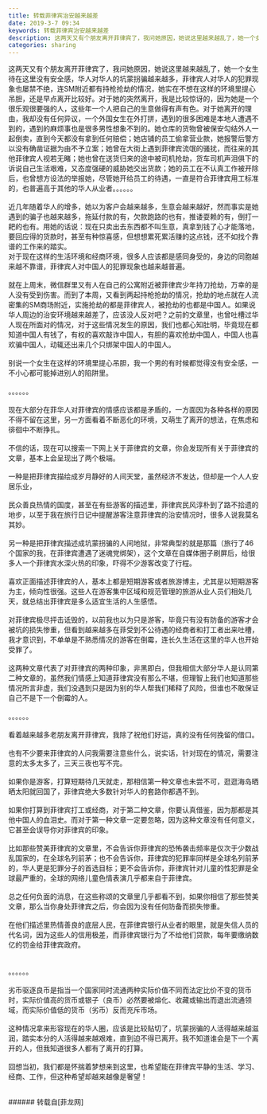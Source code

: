 ```yaml
---
title: 转载菲律宾治安越来越差
date: 2019-3-7 09:34
keywords: 转载菲律宾治安越来越差
description: 这两天又有个朋友离开菲律宾了，我问她原因，她说这里越来越乱了，她一个女生待在这里没有安全感，华人对华人的坑蒙拐骗越来越多，菲律宾人对华人的犯罪现象也屡禁不绝，连SM附近都有持枪抢劫的情况，她实在不想在这样的环境里提心吊胆，还是早点离开比较好。对于她的突然离开，我是比较惊讶的，因为她是一个很乐观很要强的人，这些年一个人把自己的生意做得有声有色。对于她离开的理由，我却没有任何异议，一个外国女生在外打拼，遇到的很多困难是本地人遭遇不到的，遇到的麻烦事也是很多男性想象不到的。她仓库的货物曾被保安勾结外人一起倒卖，直到今天都没有拿到任何赔偿；她店铺的员工偷拿营业款，她报警后警方以没有确凿证据为由不予立案；她曾在大街上遇到菲律宾流氓的骚扰，而往来的其他菲律宾人视若无睹；她也曾在送货归来的途中被司机抢劫，货车司机声泪俱下的诉说自己生活艰难，又态度强硬的威胁她交出货款；她的员工在不认真工作被开除后，也曾想方设法的举报她，尽管她开给员工的待遇，一直是符合菲律宾用工标准的，也普遍高于其他的华人从业者。。。。。。近几年随着华人的增多，她以为客户会越来越多，生意会越来越好，然而事实是她遇到的骗子也越来越多，拖延付款的有，欠款跑路的也有，推诿耍赖的有，倒打一耙的也有。用她的话说：现在只卖出去东西都不叫生意，真拿到钱了心才能落地，要回应得的货款时，甚至有种惊喜感，但想想累死累活赚的这点钱，还不如找个靠谱的工作来的踏实。对于现在这样的生活环境和经商环境，很多人应该都是感同身受的，身边的同胞越来越不靠谱，菲律宾人对中国人的犯罪现象也越来越普遍。就在上周末，微信群里又有人在自己的公寓附近被菲律宾少年持刀抢劫，万幸的是人没有受到伤害。而到了本周，又看到两起持枪抢劫的情况，抢劫的地点就在人流密集的SM商场附近，实施抢劫的都是菲律宾人，被抢劫的也都是中国人。如果说华人周边的治安环境越来越差了，应该没人反对吧？之前的文章里，也曾吐槽过华人现在所面对的情况，对于这些情况发生的原因，我们也都心知肚明，毕竟现在都知道中国人有钱了，有权的喜欢敲诈中国人，有胆的喜欢抢劫中国人，中国人也喜欢骗中国人，动辄还出来几个只绑架中国人的中国人。别说一个女生在这样的环境里提心吊胆，我一个男的有时候都觉得没有安全感，一不小心都可能掉进别人的陷阱里。。。。。。。现在大部分在菲华人对菲律宾的情感应该都是矛盾的，一方面因为各种各样的原因不得不留在这里，另一方面看着不断恶化的环境，又萌生了离开的想法，在焦虑和徘徊中不断挣扎。不信的话，现在可以搜索一下网上关于菲律宾的文章，你会发现所有关于菲律宾的文章，基本上会呈现出了两个极端。一种是把菲律宾描绘成岁月静好的人间天堂，虽然经济不发达，但却是一个人人安居乐业，民众善良热情的国度，甚至在有些游客的描述里，菲律宾民风淳朴到了路不拾遗的地步，以至于我在旅行日记中提醒游客注意菲律宾的治安情况时，很多人说我莫名其妙。另一种是把菲律宾描述成坑蒙拐骗的人间地狱，非常典型的就是那篇（旅行了46个国家的我，在菲律宾遭遇了迷魂党绑架），这个文章在自媒体圈子刷屏后，给很多人一个菲律宾水深火热的印象，吓得不少游客改变了行程。喜欢正面描述菲律宾的人，基本上都是短期游客或者旅游博主，尤其是以短期游客为主，倾向性很强。这些人在游客集中区域和规范管理的旅游从业人员们相处几天，就总结出菲律宾是多么适宜生活的人生感悟。对菲律宾极尽抨击诋毁的，以前我也以为只是游客，毕竟只有没有防备的游客才会被坑的损失惨重，但看到越来越多在菲受到不公待遇的经商者和打工者出来吐槽，我才意识到，不单单是不熟悉情况的游客在倒霉，连长久生活在这里的华人也开始受罪了。这两种文章代表了对菲律宾的两种印象，非黑即白，但我相信大部分华人是认同第二种文章的，虽然我们情感上知道菲律宾没有那么不堪，但理智上我们也知道那些情况所言非虚，我们没遇到只是因为别的华人帮我们稀释了风险，但谁也不敢保证自己不是下一个倒霉的人。。。。。。。看着越来越多老朋友离开菲律宾，我除了祝他们好运，真的没有任何挽留的借口。也有不少要来菲律宾的人问我需要注意些什么，说实话，针对现在的情况，需要注意的太多太多了，三天三夜也写不完。如果你是游客，打算短期待几天就走，那相信第一种文章也未尝不可，逛逛海岛晒晒太阳就回国了，菲律宾绝大多数针对华人的套路你都遇不到。如果你打算到菲律宾打工或经商，对于第二种文章，你要认真借鉴，因为那都是其他中国人的血泪史。而对于第一种文章一定要忽略，因为这种文章没有任何意义，它甚至会误导你对菲律宾的印象。比如那些赞美菲律宾的文章里，不会告诉你菲律宾的恐怖袭击频率是仅次于少数战乱国家的，在全球名列前茅；也不会告诉你，菲律宾的犯罪率同样是全球名列前茅的，华人更是犯罪分子的首选目标；更不会告诉你，菲律宾针对儿童的性犯罪是全球最严重的，全球的网络儿童色情表演几乎都来自于菲律宾。总之任何负面的消息，在这些称颂的文章里几乎都看不到，如果你相信了那些赞美文章，那么当你身处菲律宾之后，你会因为没有任何防备而损失惨重。在他们描述里热情善良的底层人民，在菲律宾银行从业者的眼里，就是失信人员的代名词，因为这些人的信用极差，而菲律宾银行为了不给他们贷款，每年要缴纳数亿的罚金给菲律宾政府。。。。。。。劣币驱逐良币是指当一个国家同时流通两种实际价值不同而法定比价不变的货币时，实际价值高的货币或银子（良币）必然要被熔化、收藏或输出而退出流通领域，而实际价值低的货币（劣币）反而充斥市场。这种情况拿来形容现在的华人圈，应该是比较贴切了，坑蒙拐骗的人活得越来越滋润，踏实本分的人活得越来越艰难，直到迫不得已离开。我不知道谁会是下一个离开的人，但我知道很多人都有了离开的打算。回想当初，我们都是怀揣着梦想来到这里，也希望能在菲律宾平静的生活、学习、经商、工作，但这种希望却越来越像是奢望！
categories: sharing
---
```

<td class="t_f" id="postmessage_3172495">

这两天又有个朋友离开菲律宾了，我问她原因，她说这里越来越乱了，她一个女生待在这里没有安全感，华人对华人的坑蒙拐骗越来越多，菲律宾人对华人的犯罪现象也屡禁不绝，连SM附近都有持枪抢劫的情况，她实在不想在这样的环境里提心吊胆，还是早点离开比较好。对于她的突然离开，我是比较惊讶的，因为她是一个很乐观很要强的人，这些年一个人把自己的生意做得有声有色。对于她离开的理由，我却没有任何异议，一个外国女生在外打拼，遇到的很多困难是本地人遭遇不到的，遇到的麻烦事也是很多男性想象不到的。她仓库的货物曾被保安勾结外人一起倒卖，直到今天都没有拿到任何赔偿；她店铺的员工偷拿营业款，她报警后警方以没有确凿证据为由不予立案；她曾在大街上遇到菲律宾流氓的骚扰，而往来的其他菲律宾人视若无睹；她也曾在送货归来的途中被司机抢劫，货车司机声泪俱下的诉说自己生活艰难，又态度强硬的威胁她交出货款；她的员工在不认真工作被开除后，也曾想方设法的举报她，尽管她开给员工的待遇，一直是符合菲律宾用工标准的，也普遍高于其他的华人从业者。。。。。。<br/>
<br/>
近几年随着华人的增多，她以为客户会越来越多，生意会越来越好，然而事实是她遇到的骗子也越来越多，拖延付款的有，欠款跑路的也有，推诿耍赖的有，倒打一耙的也有。用她的话说：现在只卖出去东西都不叫生意，真拿到钱了心才能落地，要回应得的货款时，甚至有种惊喜感，但想想累死累活赚的这点钱，还不如找个靠谱的工作来的踏实。<br/>
对于现在这样的生活环境和经商环境，很多人应该都是感同身受的，身边的同胞越来越不靠谱，菲律宾人对中国人的犯罪现象也越来越普遍。<br/>
<br/>
就在上周末，微信群里又有人在自己的公寓附近被菲律宾少年持刀抢劫，万幸的是人没有受到伤害。而到了本周，又看到两起持枪抢劫的情况，抢劫的地点就在人流密集的SM商场附近，实施抢劫的都是菲律宾人，被抢劫的也都是中国人。如果说华人周边的治安环境越来越差了，应该没人反对吧？之前的文章里，也曾吐槽过华人现在所面对的情况，对于这些情况发生的原因，我们也都心知肚明，毕竟现在都知道中国人有钱了，有权的喜欢敲诈中国人，有胆的喜欢抢劫中国人，中国人也喜欢骗中国人，动辄还出来几个只绑架中国人的中国人。<br/>
<br/>
别说一个女生在这样的环境里提心吊胆，我一个男的有时候都觉得没有安全感，一不小心都可能掉进别人的陷阱里。<br/>
<br/>
。。。。。。<br/>
<br/>
现在大部分在菲华人对菲律宾的情感应该都是矛盾的，一方面因为各种各样的原因不得不留在这里，另一方面看着不断恶化的环境，又萌生了离开的想法，在焦虑和徘徊中不断挣扎。<br/>
<br/>
不信的话，现在可以搜索一下网上关于菲律宾的文章，你会发现所有关于菲律宾的文章，基本上会呈现出了两个极端。<br/>
<br/>
一种是把菲律宾描绘成岁月静好的人间天堂，虽然经济不发达，但却是一个人人安居乐业，<br/>
<br/>
民众善良热情的国度，甚至在有些游客的描述里，菲律宾民风淳朴到了路不拾遗的地步，以至于我在旅行日记中提醒游客注意菲律宾的治安情况时，很多人说我莫名其妙。<br/>
<br/>
另一种是把菲律宾描述成坑蒙拐骗的人间地狱，非常典型的就是那篇（旅行了46个国家的我，在菲律宾遭遇了迷魂党绑架），这个文章在自媒体圈子刷屏后，给很多人一个菲律宾水深火热的印象，吓得不少游客改变了行程。<br/>
<br/>
喜欢正面描述菲律宾的人，基本上都是短期游客或者旅游博主，尤其是以短期游客为主，倾向性很强。这些人在游客集中区域和规范管理的旅游从业人员们相处几天，就总结出菲律宾是多么适宜生活的人生感悟。<br/>
<br/>
对菲律宾极尽抨击诋毁的，以前我也以为只是游客，毕竟只有没有防备的游客才会被坑的损失惨重，但看到越来越多在菲受到不公待遇的经商者和打工者出来吐槽，我才意识到，不单单是不熟悉情况的游客在倒霉，连长久生活在这里的华人也开始受罪了。<br/>
<br/>
这两种文章代表了对菲律宾的两种印象，非黑即白，但我相信大部分华人是认同第二种文章的，虽然我们情感上知道菲律宾没有那么不堪，但理智上我们也知道那些情况所言非虚，我们没遇到只是因为别的华人帮我们稀释了风险，但谁也不敢保证自己不是下一个倒霉的人。<br/>
<br/>
。。。。。。<br/>
<br/>
看着越来越多老朋友离开菲律宾，我除了祝他们好运，真的没有任何挽留的借口。<br/>
<br/>
也有不少要来菲律宾的人问我需要注意些什么，说实话，针对现在的情况，需要注意的太多太多了，三天三夜也写不完。<br/>
<br/>
如果你是游客，打算短期待几天就走，那相信第一种文章也未尝不可，逛逛海岛晒晒太阳就回国了，菲律宾绝大多数针对华人的套路你都遇不到。<br/>
<br/>
如果你打算到菲律宾打工或经商，对于第二种文章，你要认真借鉴，因为那都是其他中国人的血泪史。而对于第一种文章一定要忽略，因为这种文章没有任何意义，它甚至会误导你对菲律宾的印象。<br/>
<br/>
比如那些赞美菲律宾的文章里，不会告诉你菲律宾的恐怖袭击频率是仅次于少数战乱国家的，在全球名列前茅；也不会告诉你，菲律宾的犯罪率同样是全球名列前茅的，华人更是犯罪分子的首选目标；更不会告诉你，菲律宾针对儿童的性犯罪是全球最严重的，全球的网络儿童色情表演几乎都来自于菲律宾。<br/>
<br/>
总之任何负面的消息，在这些称颂的文章里几乎都看不到，如果你相信了那些赞美文章，那么当你身处菲律宾之后，你会因为没有任何防备而损失惨重。<br/>
<br/>
在他们描述里热情善良的底层人民，在菲律宾银行从业者的眼里，就是失信人员的代名词，因为这些人的信用极差，而菲律宾银行为了不给他们贷款，每年要缴纳数亿的罚金给菲律宾政府。<br/>
<br/>
<br/>
。。。。。。<br/>
<br/>
劣币驱逐良币是指当一个国家同时流通两种实际价值不同而法定比价不变的货币时，实际价值高的货币或银子（良币）必然要被熔化、收藏或输出而退出流通领域，而实际价值低的货币（劣币）反而充斥市场。<br/>
<br/>
这种情况拿来形容现在的华人圈，应该是比较贴切了，坑蒙拐骗的人活得越来越滋润，踏实本分的人活得越来越艰难，直到迫不得已离开。我不知道谁会是下一个离开的人，但我知道很多人都有了离开的打算。<br/>
<br/>
回想当初，我们都是怀揣着梦想来到这里，也希望能在菲律宾平静的生活、学习、经商、工作，但这种希望却越来越像是奢望！<br/>
<br/>
</td>
###### 转载自[菲龙网]